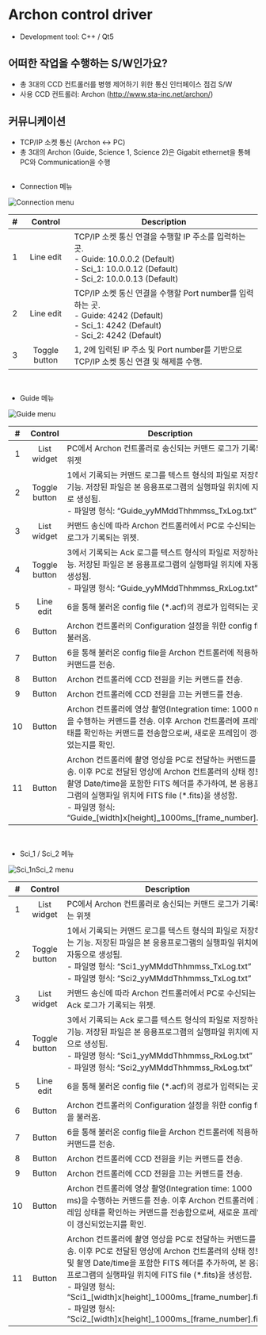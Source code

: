 # Archon control driver
- Development tool: C++ / Qt5

## 어떠한 작업을 수행하는 S/W인가요?
- 총 3대의 CCD 컨트롤러를 병행 제어하기 위한 통신 인터페이스 점검 S/W
- 사용 CCD 컨트롤러: Archon (http://www.sta-inc.net/archon/)

## 커뮤니케이션
- TCP/IP 소켓 통신 (Archon <-> PC)
- 총 3대의 Archon (Guide, Science 1, Science 2)은 Gigabit ethernet을 통해 PC와 Communication을 수행

## 
- Connection 메뉴


![Connection menu](https://user-images.githubusercontent.com/54430715/98506508-02f9c580-229f-11eb-9e8c-07db777ca2ca.PNG)


| # | Control | Description |
|:-:|:-------:|-------------|
|1|Line edit|TCP/IP 소켓 통신 연결을 수행할 IP 주소를 입력하는 곳.<br/>- Guide: 10.0.0.2 (Default)<br/>- Sci_1: 10.0.0.12 (Default)<br/>- Sci_2: 10.0.0.13 (Default)|
|2|Line edit|TCP/IP 소켓 통신 연결을 수행할 Port number를 입력하는 곳.<br/>- Guide: 4242 (Default)<br/>- Sci_1: 4242 (Default)<br/>- Sci_2: 4242 (Default)|
|3|Toggle button|1, 2에 입력된 IP 주소 및 Port number를 기반으로 TCP/IP 소켓 통신 연결 및 해제를 수행.|
<br/>

- Guide 메뉴


![Guide menu](https://user-images.githubusercontent.com/54430715/98506511-05f4b600-229f-11eb-9065-217f7d0fe3fe.PNG)


| # | Control | Description |
|:-:|:-------:|-------------|
|1|List widget|PC에서 Archon 컨트롤러로 송신되는 커맨드 로그가 기록되는 위젯|
|2|Toggle button|1에서 기록되는 커맨드 로그를 텍스트 형식의 파일로 저장하는 기능. 저장된 파일은 본 응용프로그램의 실행파일 위치에 자동으로 생성됨.<br/>- 파일명 형식: “Guide_yyMMddThhmmss_TxLog.txt”|
|3|List widget|커맨드 송신에 따라 Archon 컨트롤러에서 PC로 수신되는 Ack 로그가 기록되는 위젯.|
|4|Toggle button|3에서 기록되는 Ack 로그를 텍스트 형식의 파일로 저장하는 기능. 저장된 파일은 본 응용프로그램의 실행파일 위치에 자동으로 생성됨.<br/>- 파일명 형식: “Guide_yyMMddThhmmss_RxLog.txt”|
|5|Line edit|6을 통해 불러온 config file (&#42;.acf)의 경로가 입력되는 곳.|
|6|Button|Archon 컨트롤러의 Configuration 설정을 위한 config file을 불러옴.|
|7|Button|6을 통해 불러온 config file을 Archon 컨트롤러에 적용하는 커맨드를 전송.|
|8|Button|Archon 컨트롤러에 CCD 전원을 키는 커맨드를 전송.|
|9|Button|Archon 컨트롤러에 CCD 전원을 끄는 커맨드를 전송.|
|10|Button|Archon 컨트롤러에 영상 촬영(Integration time: 1000 ms)을 수행하는 커맨드를 전송. 이후 Archon 컨트롤러에 프레임 상태를 확인하는 커맨드를 전송함으로써, 새로운 프레임이 갱신되었는지를 확인.|
|11|Button|Archon 컨트롤러에 촬영 영상을 PC로 전달하는 커맨드를 전송. 이후 PC로 전달된 영상에 Archon 컨트롤러의 상태 정보 및 촬영 Date/time을 포함한 FITS 헤더를 추가하여, 본 응용프로그램의 실행파일 위치에 FITS file (&#42;.fits)을 생성함.<br/>- 파일명 형식: “Guide&#95;[width]x[height]&#95;1000ms&#95;[frame&#95;number].fits”|
<br/>

- Sci_1 / Sci_2 메뉴


![Sci_1nSci_2 menu](https://user-images.githubusercontent.com/54430715/98506515-07be7980-229f-11eb-9260-653db33676d6.PNG)


| # | Control | Description |
|:-:|:-------:|-------------|
|1|List widget|PC에서 Archon 컨트롤러로 송신되는 커맨드 로그가 기록되는 위젯|
|2|Toggle button|1에서 기록되는 커맨드 로그를 텍스트 형식의 파일로 저장하는 기능. 저장된 파일은 본 응용프로그램의 실행파일 위치에 자동으로 생성됨.<br/>- 파일명 형식: “Sci1_yyMMddThhmmss_TxLog.txt”<br/>- 파일명 형식: “Sci2_yyMMddThhmmss_TxLog.txt”|
|3|List widget|커맨드 송신에 따라 Archon 컨트롤러에서 PC로 수신되는 Ack 로그가 기록되는 위젯.|
|4|Toggle button|3에서 기록되는 Ack 로그를 텍스트 형식의 파일로 저장하는 기능. 저장된 파일은 본 응용프로그램의 실행파일 위치에 자동으로 생성됨.<br/>- 파일명 형식: “Sci1_yyMMddThhmmss_RxLog.txt”<br/>- 파일명 형식: “Sci2_yyMMddThhmmss_RxLog.txt”|
|5|Line edit|6을 통해 불러온 config file (&#42;.acf)의 경로가 입력되는 곳.|
|6|Button|Archon 컨트롤러의 Configuration 설정을 위한 config file을 불러옴.|
|7|Button|6을 통해 불러온 config file을 Archon 컨트롤러에 적용하는 커맨드를 전송.|
|8|Button|Archon 컨트롤러에 CCD 전원을 키는 커맨드를 전송.|
|9|Button|Archon 컨트롤러에 CCD 전원을 끄는 커맨드를 전송.|
|10|Button|Archon 컨트롤러에 영상 촬영(Integration time: 1000 ms)을 수행하는 커맨드를 전송. 이후 Archon 컨트롤러에 프레임 상태를 확인하는 커맨드를 전송함으로써, 새로운 프레임이 갱신되었는지를 확인.|
|11|Button|Archon 컨트롤러에 촬영 영상을 PC로 전달하는 커맨드를 전송. 이후 PC로 전달된 영상에 Archon 컨트롤러의 상태 정보 및 촬영 Date/time을 포함한 FITS 헤더를 추가하여, 본 응용프로그램의 실행파일 위치에 FITS file (&#42;.fits)을 생성함.<br/>- 파일명 형식: “Sci1&#95;[width]x[height]&#95;1000ms&#95;[frame&#95;number].fits”<br/>- 파일명 형식: “Sci2&#95;[width]x[height]&#95;1000ms&#95;[frame&#95;number].fits”|

